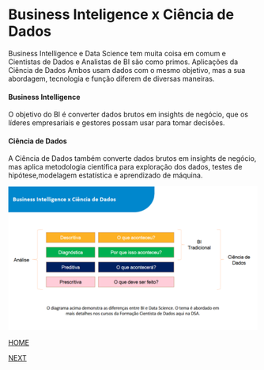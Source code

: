 # Business Inteligence x Ciência de Dados

Business Intelligence e Data Science tem muita coisa em comum e Cientistas de Dados e Analistas de BI são como primos.
Aplicações da Ciência de Dados Ambos usam dados com o mesmo objetivo, mas a sua abordagem, tecnologia e função diferem de diversas maneiras.

#### Business Intelligence 
O objetivo do BI é converter dados brutos em insights de negócio, que os líderes empresariais e gestores possam usar para tomar decisões.

#### Ciência de Dados
A Ciência de Dados também converte dados brutos em insights de negócio, mas aplica metodologia científica para exploração dos dados, testes de hipótese,modelagem estatística e aprendizado de máquina.

![Business Intelligence x Ciência de Dados](/img/BIxCi%C3%AAnciaDados.png)

[HOME](/README.md)

[NEXT]()
